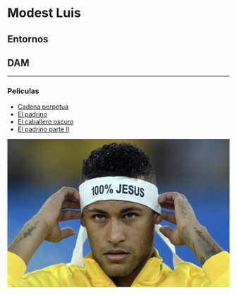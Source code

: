 # Modest Luis

## Entornos
## DAM

---

### Peliculas
- [Cadena perpetua](https://www.imdb.com/es-es/title/tt0111161/?ref_=chttp_t_1)
- [El padrino](https://www.imdb.com/es-es/title/tt0068646/?ref_=chttp_t_2)
- [El caballero oscuro](https://www.imdb.com/es-es/title/tt0468569/?ref_=chttp_t_3)
- [El padrino parte II](https://www.imdb.com/es-es/title/tt0071562/?ref_=chttp_t_4)

![Ney Jesus](ney-jesus.jpg)
<!--
**ModestLuis/ModestLuis** is a ✨ _special_ ✨ repository because its `README.md` (this file) appears on your GitHub profile.

Here are some ideas to get you started:

- 🔭 I’m currently working on ...
- 🌱 I’m currently learning ...
- 👯 I’m looking to collaborate on ...
- 🤔 I’m looking for help with ...
- 💬 Ask me about ...
- 📫 How to reach me: ...
- 😄 Pronouns: ...
- ⚡ Fun fact: ...
-->
